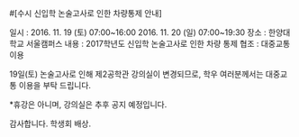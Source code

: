 ﻿#[수시 신입학 논술고사로 인한 차량통제 안내]

일시 : 2016. 11. 19 (토) 07:00~16:00 
       2016. 11. 20 (일) 07:00~19:30
장소 : 한양대학교 서울캠퍼스
내용 : 2017학년도 신입학 논술고사로 인한 차량 통제
협조 : 대중교통 이용

19일(토) 논술고사로 인해 제2공학관 강의실이 변경되므로,
학우 여러분께서는 대중교통 이용을 부탁 드립니다.

*휴강은 아니며, 강의실은 추후 공지 예정입니다.

감사합니다.
학생회 배상.
